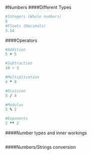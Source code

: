 #Numbers
####Different Types
```ruby
#Integers (Whole numbers)
5
#Floats (Decimals)
3.14
```
####Operators
````ruby
#Addition
5 + 5

#Subtraction
10 - 3

#Multiplication
4 * 8

#Division
3 / 4

#Modulus
5 % 2

#Exponents
2 ** 2
````
####Number types and inner workings
```ruby

```
####Numbers/Strings conversion
```ruby

```
